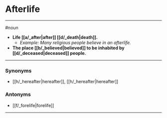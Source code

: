 # Afterlife
---
#noun
- **Life [[a/_after|after]] [[d/_death|death]].**
	- _Example: Many religious people believe in an afterlife._
- **The place [[b/_believed|believed]] to be inhabited by [[d/_deceased|deceased]] people.**
---
### Synonyms
- [[h/_hereafter|hereafter]], [[h/_hereafter|hereafter]]
### Antonyms
- [[f/_forelife|forelife]]
---
